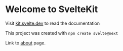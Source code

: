 <h1>Welcome to SvelteKit</h1>
<p>Visit <a href="https://kit.svelte.dev">kit.svelte.dev</a> to read the documentation</p>
<p>This project was created with <code>npm create svelte@next</code></p>
<p>Link to <a href="about">about</a> page.</p>
